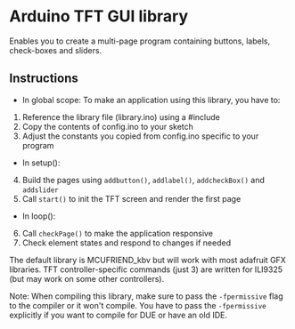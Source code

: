 # Arduino TFT GUI library
Enables you to create a multi-page program containing buttons, labels, check-boxes and sliders.

## Instructions
* In global scope:
To make an application using this library, you have to:
1. Reference the library file (library.ino) using a #include
2. Copy the contents of config.ino to your sketch
3. Adjust the constants you copied from config.ino specific to your program
* In setup():
4. Build the pages using `addbutton()`, `addlabel()`, `addcheckBox()` and `addslider`
5. Call `start()` to init the TFT screen and render the first page
* In loop():
6. Call `checkPage()` to make the application responsive
7. Check element states and respond to changes if needed

The default library is MCUFRIEND_kbv but will work with most adafruit GFX libraries.
TFT controller-specific commands (just 3) are written for ILI9325 (but may work on some other controllers).

Note: When compiling this library, make sure to pass the `-fpermissive` flag to the compiler or it won't compile. You have to pass the `-fpermissive` explicitly if you want to compile for DUE or have an old IDE.

